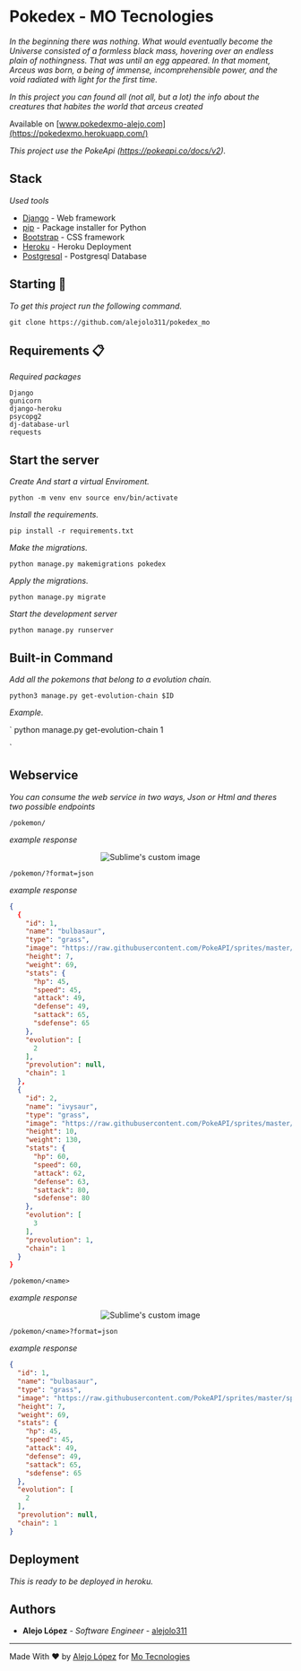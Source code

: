 # Pokedex - MO Tecnologies

_In the beginning there was nothing. What would eventually become the Universe consisted of a formless black mass, hovering over an endless plain of nothingness. That was until an egg appeared. In that moment, Arceus was born, a being of immense, incomprehensible power, and the void radiated with light for the first time._

_In this project you can found all (not all, but a lot) the info about the creatures that habites the world that arceus created_

Available on [www.pokedexmo-alejo.com](https://pokedexmo.herokuapp.com/)

_This project use the PokeApi (https://pokeapi.co/docs/v2)._

## Stack

_Used tools_

* [Django](https://www.djangoproject.com/) - Web framework
* [pip](https://pypi.org/project/pip/) - Package installer for Python
* [Bootstrap](https://getbootstrap.com/) - CSS framework
* [Heroku](https://heroku.com/) - Heroku Deployment
* [Postgresql](https://www.postgresql.org/) - Postgresql Database
## Starting 🚀

_To get this project run the following command._

`
git clone https://github.com/alejolo311/pokedex_mo
`

## Requirements 📋

_Required packages_

```
Django
gunicorn
django-heroku
psycopg2
dj-database-url
requests
```
## Start the server 

_Create And start a virtual Enviroment._

`
python -m venv env
source env/bin/activate
`

_Install the requirements._

`
pip install -r requirements.txt
`

_Make the migrations._

`
python manage.py makemigrations pokedex
`

_Apply the migrations._

`
python manage.py migrate
`

_Start the development server_

`
python manage.py runserver
`


## Built-in Command 

_Add all the pokemons that belong to a evolution chain._

`
python3 manage.py get-evolution-chain $ID
`

_Example._

`
python manage.py get-evolution-chain 1

`

## Webservice

_You can consume the web service in two ways, Json or Html and theres two possible endpoints_

`
/pokemon/
`

_example response_

<p align="center">
  <img src="https://user-images.githubusercontent.com/55110006/104851125-0f168a80-58c1-11eb-91ae-823632866d81.png" alt="Sublime's custom image" style="max-width: 500px"/>
</p>

`
/pokemon/?format=json
`

_example response_


```json
{
  {
    "id": 1,
    "name": "bulbasaur",
    "type": "grass",
    "image": "https://raw.githubusercontent.com/PokeAPI/sprites/master/sprites/pokemon/1.png",
    "height": 7,
    "weight": 69,
    "stats": {
      "hp": 45,
      "speed": 45,
      "attack": 49,
      "defense": 49,
      "sattack": 65,
      "sdefense": 65
    },
    "evolution": [
      2
    ],
    "prevolution": null,
    "chain": 1
  },
  {
    "id": 2,
    "name": "ivysaur",
    "type": "grass",
    "image": "https://raw.githubusercontent.com/PokeAPI/sprites/master/sprites/pokemon/2.png",
    "height": 10,
    "weight": 130,
    "stats": {
      "hp": 60,
      "speed": 60,
      "attack": 62,
      "defense": 63,
      "sattack": 80,
      "sdefense": 80
    },
    "evolution": [
      3
    ],
    "prevolution": 1,
    "chain": 1
  }
}
```


`
/pokemon/<name>
`

_example response_

<p align="center">
  <img src="https://user-images.githubusercontent.com/55110006/104851132-16d62f00-58c1-11eb-9b37-0c98d9c65e63.png" alt="Sublime's custom image" style="max-width: 500px"/>
</p>

`
/pokemon/<name>?format=json
`

_example response_

```json
{
  "id": 1,
  "name": "bulbasaur",
  "type": "grass",
  "image": "https://raw.githubusercontent.com/PokeAPI/sprites/master/sprites/pokemon/1.png",
  "height": 7,
  "weight": 69,
  "stats": {
    "hp": 45,
    "speed": 45,
    "attack": 49,
    "defense": 49,
    "sattack": 65,
    "sdefense": 65
  },
  "evolution": [
    2
  ],
  "prevolution": null,
  "chain": 1
}
```


## Deployment 

_This is ready to be deployed in heroku._


## Authors

* **Alejo López** - *Software Engineer* - [alejolo311](https://github.com/alejolo311)

---
Made With ❤️ by [Alejo López](https://github.com/alejolo311) for [Mo Tecnologies](https://wearemo.com/)